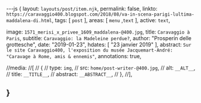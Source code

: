 ---js
{
  layout:    `layouts/post/item.njk`,
  permalink: false,
  linkto:    `https://caravaggio400.blogspot.com/2018/08/va-in-scena-parigi-lultima-maddalena-di.html`,
  tags:      [ `post` ],
  areas:     [ `menu` ,`text` ],
  active:    `text`,
  
  image:     `1571_merisi_x_privee_1609_maddalena-@400.jpg`,
  title:     `Caravaggio à Paris`,
  subtitle:  `Caravaggio: la Madeleine perdue?`,
  author:    "Prosperin delle grottesche",
  date:      "2019-01-23",
  hdates:     [ "23 janvier 2019" ],
  abstract:  `Sur le site Caravaggio400, l'exposition du musée Jacquemart-André: "Caravage à Rome, amis & ennemis"`,
  annotations:  true,

  //media:
  //[
  //  {
  //    type:     `img`,
  //    src:      `home/post-writer-@400.jpg`,
  //    alt:      `__ALT__`,
  //    title:    `__TITLE__`,
  //    abstract: `__ABSTRACT__`,
  //  },
  //],

}
---
